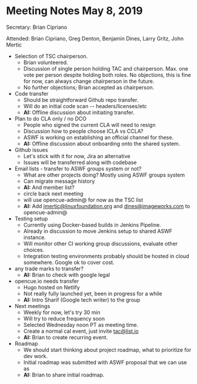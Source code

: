 # Meeting Notes May 8, 2019

Secretary: Brian Cipriano

Attended: Brian Cipriano, Greg Denton, Benjamin Dines, Larry Gritz, John Mertic

- Selection of TSC chairperson.
  - Brian volunteered.
  - Discussion of single person holding TAC and chairperson. Max. one vote per person despite
    holding both roles. No objections, this is fine for now, can always change chairperson in the
    future. 
  - No further objections; Brian accepted as chairperson.
- Code transfer
  - Should be straightforward Github repo transfer.
  - Will do an initial code scan -- headers/licenses/etc
  - **AI:** Offline discussion about initiating transfer.
- Plan to do CLA only / no DCO
  - People who signed the current CLA will need to resign
  - Discussion how to people choose ICLA vs CCLA?
  - ASWF is working on establishing an official channel for these.
  - **AI:** Offline discussion about onboarding onto the shared system.
- Github issues
  - Let's stick with it for now, Jira an alternative
  - Issues will be transferred along with codebase
- Email lists - transfer to ASWF groups system or not?
  - What are other projects doing? Mostly using ASWF groups system
  - Can migrate message history
  - **AI:** And member list?
  - circle back next meeting
  - will use opencue-admin@ for now as the TSC list
  - **AI:** Add jmertic@linuxfoundation.org and dines@imageworks.com to opencue-admin@
- Testing setup
  - Currently using Docker-based builds in Jenkins Pipeline.
  - Already in discussion to move Jenkins setup to shared ASWF instance.
  - Will monitor other CI working group discussions, evaluate other choices.
  - Integration testing environments probably should be hosted in cloud somewhere. Google ok
    to cover cost.
- any trade marks to transfer?
  - **AI:** Brian to check with google legal
- opencue.io needs transfer
  - Hugo hosted on Netlify
  - Not really fully launched yet, been in progress for a while
  - **AI:** Intro Sharif (Google tech writer) to the group
- Next meetings
  - Weekly for now, let's try 30 min
  - Will try to reduce frequency soon
  - Selected Wednesday noon PT as meeting time.
  - Create a normal cal event, just invite tac@list.io
  - **AI:** Brian to create recurring event.
- Roadmap
  - We should start thinking about project roadmap, what to prioritize for dev work.
  - Initial roadmap was submitted with ASWF proposal that we can use as 
  - **AI:** Brian to share initial roadmap.
